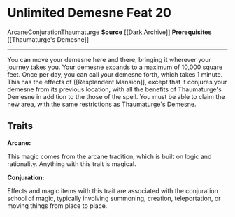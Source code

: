 ﻿---
actions: null
cost: null
element: null
feat: Unlimited Demesne
frequency: null
heighten_level: null
id: '3734'
level: '20'
name: Unlimited Demesne
prerequisite: '[[DATABASE/feat/Thaumaturge''s Demesne|Thaumaturge''s Demesne]]'
rarity: Common
requirement: null
school: Conjuration
source: '[[DATABASE/source/Dark Archive|Dark Archive]]'
subcategory: null
trait:
- '[[DATABASE/trait/Arcane|Arcane]]'
- '[[DATABASE/trait/Conjuration|Conjuration]]'
- '[[DATABASE/trait/Thaumaturge|Thaumaturge]]'
trigger: null
type: Feat

---
# Unlimited Demesne <span class="item-type">Feat 20</span>

<span class="item-trait">Arcane</span><span class="item-trait">Conjuration</span><span class="item-trait">Thaumaturge</span>
**Source** [[Dark Archive]]
**Prerequisites** [[Thaumaturge's Demesne]]

---
You can move your demesne here and there, bringing it wherever your journey takes you. Your demesne expands to a maximum of 10,000 square feet. Once per day, you can call your demesne forth, which takes 1 minute. This has the effects of [[Resplendent Mansion]], except that it conjures your demesne from its previous location, with all the benefits of Thaumaturge's Demesne in addition to the those of the spell. You must be able to claim the new area, with the same restrictions as Thaumaturge's Demesne.

## Traits

**Arcane:**

This magic comes from the arcane tradition, which is built on logic and rationality. Anything with this trait is magical.

**Conjuration:**

Effects and magic items with this trait are associated with the conjuration school of magic, typically involving summoning, creation, teleportation, or moving things from place to place.
